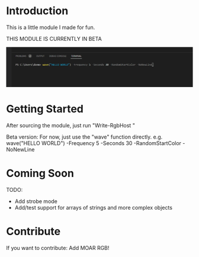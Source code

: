 # Introduction 
This is a little module I made for fun. 

THIS MODULE IS CURRENTLY IN BETA

![Alt text](rgb-demo.gif)

# Getting Started
After sourcing the module, just run "Write-RgbHost <text>"

Beta version: For now, just use the "wave" function directly. e.g.
wave("HELLO WORLD") -Frequency 5 -Seconds 30 -RandomStartColor -NoNewLine

# Coming Soon
TODO: 
- Add strobe mode
- Add/test support for arrays of strings and more complex objects

# Contribute
If you want to contribute: Add MOAR RGB!